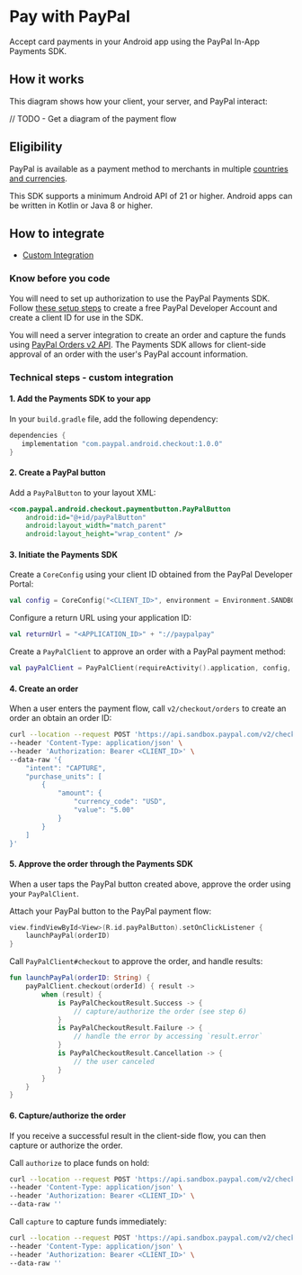 # Pay with PayPal

Accept card payments in your Android app using the PayPal In-App Payments SDK.

## How it works

This diagram shows how your client, your server, and PayPal interact:

// TODO - Get a diagram of the payment flow

## Eligibility

PayPal is available as a payment method to merchants in multiple [countries and currencies](https://developer.paypal.com/docs/checkout/payment-methods/).

This SDK supports a minimum Android API of 21 or higher.
Android apps can be written in Kotlin or Java 8 or higher.

## How to integrate

- [Custom Integration](#technical-steps---custom-integration)

### Know before you code

You will need to set up authorization to use the PayPal Payments SDK. 
Follow [these setup steps](https://github.com/paypal/paypal-sdk-spec/blob/main/spec/client/prerequisites.md) to create a free PayPal Developer Account and create a client ID for use in the SDK.

You will need a server integration to create an order and capture the funds using [PayPal Orders v2 API](https://developer.paypal.com/docs/api/orders/v2). 
The Payments SDK allows for client-side approval of an order with the user's PayPal account information.

### Technical steps - custom integration

#### 1. Add the Payments SDK  to your app

In your `build.gradle` file, add the following dependency:

```groovy
dependencies {
   implementation "com.paypal.android.checkout:1.0.0"
}
```

#### 2. Create a PayPal button 

Add a `PayPalButton` to your layout XML:

```xml
<com.paypal.android.checkout.paymentbutton.PayPalButton
    android:id="@+id/payPalButton"
    android:layout_width="match_parent"
    android:layout_height="wrap_content" />
```

#### 3. Initiate the Payments SDK

Create a `CoreConfig` using your client ID obtained from the PayPal Developer Portal:

```kotlin
val config = CoreConfig("<CLIENT_ID>", environment = Environment.SANDBOX)
```

Configure a return URL using your application ID:

```kotlin
val returnUrl = "<APPLICATION_ID>" + "://paypalpay"
```

Create a `PayPalClient` to approve an order with a PayPal payment method:

```kotlin
val payPalClient = PayPalClient(requireActivity().application, config, returnUrl)
```

#### 4. Create an order

When a user enters the payment flow, call `v2/checkout/orders` to create an order an obtain an order ID:

```bash
curl --location --request POST 'https://api.sandbox.paypal.com/v2/checkout/orders/' \
--header 'Content-Type: application/json' \
--header 'Authorization: Bearer <CLIENT_ID>' \
--data-raw '{
    "intent": "CAPTURE",
    "purchase_units": [
        {
            "amount": {
                "currency_code": "USD",
                "value": "5.00"
            }
        }
    ]
}'
```

#### 5. Approve the order through the Payments SDK

When a user taps the PayPal button created above, approve the order using your `PayPalClient`.

Attach your PayPal button to the PayPal payment flow:

```kotlin
view.findViewById<View>(R.id.payPalButton).setOnClickListener {
    launchPayPal(orderID)
}
```

Call `PayPalClient#checkout` to approve the order, and handle results:

```kotlin
fun launchPayPal(orderID: String) {
    payPalClient.checkout(orderId) { result ->
        when (result) {
            is PayPalCheckoutResult.Success -> {
                // capture/authorize the order (see step 6)
            } 
            is PayPalCheckoutResult.Failure -> {
                // handle the error by accessing `result.error`
            } 
            is PayPalCheckoutResult.Cancellation -> {
                // the user canceled
            } 
        }
    }
}
```

#### 6. Capture/authorize the order

If you receive a successful result in the client-side flow, you can then capture or authorize the order. 

Call `authorize` to place funds on hold:

```bash
curl --location --request POST 'https://api.sandbox.paypal.com/v2/checkout/orders/<orderID>/authorize' \
--header 'Content-Type: application/json' \
--header 'Authorization: Bearer <CLIENT_ID>' \
--data-raw ''
```

Call `capture` to capture funds immediately:

```bash
curl --location --request POST 'https://api.sandbox.paypal.com/v2/checkout/orders/<orderID>/capture' \
--header 'Content-Type: application/json' \
--header 'Authorization: Bearer <CLIENT_ID>' \
--data-raw ''
```
